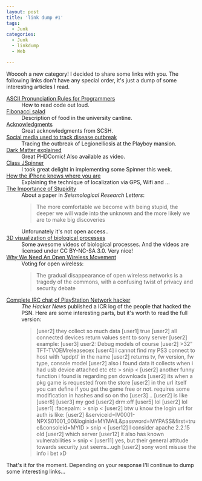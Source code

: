 ```yaml
---
layout: post
title: 'link dump #1'
tags:
  - Junk
categories:
  - Junk
  - linkdump
  - Web

---
```


Wooooh a new category! I decided to share some links with you.
The following links don't have any special order, it's just a dump of some interesting articles I read.



<dl>
	<dt><a href="http://www.codinghorror.com/blog/2008/06/ascii-pronunciation-rules-for-programmers.html">ASCII Pronunciation Rules for Programmers</a></dt>
		<dd>How to read code out loud.</dd>
	<dt><a href="http://lemeshko.blogspot.com/2011/04/fibonacci-salad.html">Fibonacci salad</a></dt>
		<dd>Description of food in the university cantine.</dd>
	<dt><a href="http://www.scsh.net/docu/html/man.html">Acknowledgments</a></dt>
		<dd>Great acknowledgments from SCSH.</dd>
	<dt><a href="http://bytesizebio.net/index.php/2011/04/25/social-media-used-to-track-disease-outbreak/">Social media used to track disease outbreak</a></dt>
		<dd>Tracing the outbreak of Legionelliosis at the Playboy mansion.</dd>
	<dt><a href="http://www.phdcomics.com/comics.php?f=1430">Dark Matter explained</a></dt>
		<dd>Great PHDComic! Also available as video.</dd>
	<dt><a href="http://download.oracle.com/javase/6/docs/api/javax/swing/JSpinner.html">Class JSpinner</a></dt>
		<dd>I took great delight in implementing some Spinner this week.</dd>
	<dt><a href="http://www.macworld.com/article/159528/2011/04/how_iphone_location_works.html">How the iPhone knows where you are</a></dt>
		<dd>Explaining the technique of localization via GPS, Wifi and ...</dd>
	<dt><a href="http://improbable.com/2011/04/29/the-importance-of-stupidity-2/">The Importance of Stupidity</a></dt>
		<dd>About a paper in <em>Seismological Research Letters</em>:<blockquote>The more comfortable we become with being stupid, the deeper we will wade into the unknown and the more likely we are to make big discoveries</blockquote>Unforunately it's not open access..</dd>
	<dt><a href="http://www.scivis.ifc.cnr.it/index.php/videos">3D visualization of biological processes</a></dt>
		<dd>Some awesome videos of biological processes. And the videos are licensed under CC BY-NC-SA 3.0. Very nice!</dd>
	<dt><a href="https://www.eff.org/deeplinks/2011/04/open-wireless-movement">Why We Need An Open Wireless Movement</a></dt>
		<dd>Voting for open wireless:<blockquote>The gradual disappearance of open wireless networks is a tragedy of the commons, with a confusing twist of privacy and security debate</blockquote></dd>
	<dt><a href="http://www.thehackernews.com/2011/04/complete-irc-chat-of-playstation.html">Complete IRC chat of PlayStation Network hacker</a></dt>
		<dd><em>The Hacker News</em> published a ICR log of the people that hacked the PSN. Here are some interesting parts, but it's worth to read the full version:
<blockquote>
[user2] they collect so much data
[user1] true
[user2] all connected devices return values sent to sony server
[user2] example:
[user3] user2: Debug models of course
[user2] >32” TFT-TVOEMreleasecex
[user4] i cannot find my PS3 connect to host with ‘updptl’ in the name
[user2] returns tv, fw version, fw type, console model
[user2] also i found data it collects when i had usb device attached etc etc
> snip <
[user2] another funny function i found is regarding psn downloads
[user2] its when a pkg game is requested from the store
[user2] in the url itself you can define if you get the game free or not. requires some modification in hashes and so on tho
[user3] ..
[user2] is like
[user8]
[user3] my god
[user2] drm:off
[user5] lol
[user2] lol
[user1] :facepalm:
> snip <
[user2] btw u know the login url for auth is like:
[user2] &serviceid=IV0001-NPXS01001_00&loginid=MYMAIL&password=MYPASS&first=true&consoleid=MYID
> snip <
[user12] I consider apache 2.2.15 old
[user2] which server
[user12] it also has known vulnerabilities
> snip <
[user11] yes, but their general attitude towards security just seems…ugh
[user2] sony wont misuse the info i bet xD
</blockquote>
</dd>
</dl>

That's it for the moment. Depending on your response I'll continue to dump some interesting links...
